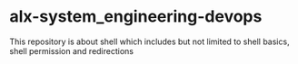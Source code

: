 # alx-system_engineering-devops
This repository is about shell which includes but not limited to shell basics, shell permission and redirections
